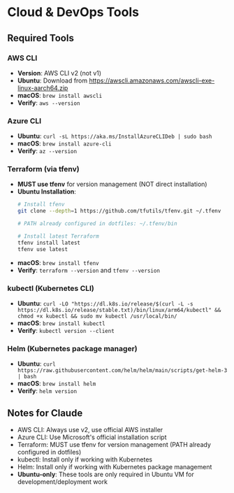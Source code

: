 # Cloud & DevOps Tools

## Required Tools

### AWS CLI
- **Version**: AWS CLI v2 (not v1)
- **Ubuntu**: Download from https://awscli.amazonaws.com/awscli-exe-linux-aarch64.zip
- **macOS**: `brew install awscli`
- **Verify**: `aws --version`

### Azure CLI
- **Ubuntu**: `curl -sL https://aka.ms/InstallAzureCLIDeb | sudo bash`
- **macOS**: `brew install azure-cli`
- **Verify**: `az --version`

### Terraform (via tfenv)
- **MUST use tfenv** for version management (NOT direct installation)
- **Ubuntu Installation**:
  ```bash
  # Install tfenv
  git clone --depth=1 https://github.com/tfutils/tfenv.git ~/.tfenv

  # PATH already configured in dotfiles: ~/.tfenv/bin

  # Install latest Terraform
  tfenv install latest
  tfenv use latest
  ```
- **macOS**: `brew install tfenv`
- **Verify**: `terraform --version` and `tfenv --version`

### kubectl (Kubernetes CLI)
- **Ubuntu**: `curl -LO "https://dl.k8s.io/release/$(curl -L -s https://dl.k8s.io/release/stable.txt)/bin/linux/arm64/kubectl" && chmod +x kubectl && sudo mv kubectl /usr/local/bin/`
- **macOS**: `brew install kubectl`
- **Verify**: `kubectl version --client`

### Helm (Kubernetes package manager)
- **Ubuntu**: `curl https://raw.githubusercontent.com/helm/helm/main/scripts/get-helm-3 | bash`
- **macOS**: `brew install helm`
- **Verify**: `helm version`

## Notes for Claude
- AWS CLI: Always use v2, use official AWS installer
- Azure CLI: Use Microsoft's official installation script
- Terraform: MUST use tfenv for version management (PATH already configured in dotfiles)
- kubectl: Install only if working with Kubernetes
- Helm: Install only if working with Kubernetes package management
- **Ubuntu-only**: These tools are only required in Ubuntu VM for development/deployment work
